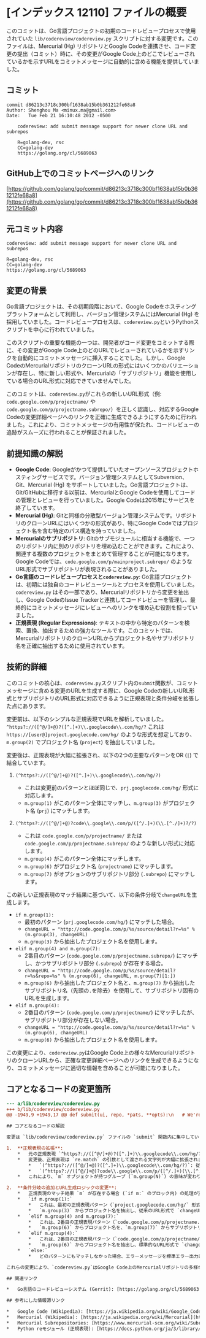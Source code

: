 # [インデックス 12110] ファイルの概要

このコミットは、Go言語プロジェクトの初期のコードレビュープロセスで使用されていた `lib/codereview/codereview.py` スクリプトに対する変更です。このファイルは、Mercurial (Hg) リポジトリとGoogle Codeを連携させ、コード変更の提出（コミット）時に、その変更がGoogle Code上のどこでレビューされているかを示すURLをコミットメッセージに自動的に含める機能を提供していました。

## コミット

```
commit d86213c3718c300bf1638ab15b0b361212fe68a8
Author: Shenghou Ma <minux.ma@gmail.com>
Date:   Tue Feb 21 16:10:48 2012 -0500

    codereview: add submit message support for newer clone URL and subrepos
    
    R=golang-dev, rsc
    CC=golang-dev
    https://golang.org/cl/5689063
```

## GitHub上でのコミットページへのリンク

[https://github.com/golang/go/commit/d86213c3718c300bf1638ab15b0b361212fe68a8](https://github.com/golang/go/commit/d86213c3718c300bf1638ab15b0b361212fe68a8)

## 元コミット内容

```
codereview: add submit message support for newer clone URL and subrepos

R=golang-dev, rsc
CC=golang-dev
https://golang.org/cl/5689063
```

## 変更の背景

Go言語プロジェクトは、その初期段階において、Google Codeをホスティングプラットフォームとして利用し、バージョン管理システムにはMercurial (Hg) を採用していました。コードレビュープロセスは、`codereview.py`というPythonスクリプトを中心に行われていました。

このスクリプトの重要な機能の一つは、開発者がコード変更をコミットする際に、その変更がGoogle Code上のどのURLでレビューされているかを示すリンクを自動的にコミットメッセージに挿入することでした。しかし、Google CodeのMercurialリポジトリのクローンURLの形式にはいくつかのバリエーションが存在し、特に新しい形式や、Mercurialの「サブリポジトリ」機能を使用している場合のURL形式に対応できていませんでした。

このコミットは、`codereview.py`がこれらの新しいURL形式（例: `code.google.com/p/projectname/` や `code.google.com/p/projectname.subrepo/`）を正しく認識し、対応するGoogle Codeの変更詳細ページへのリンクを正確に生成できるようにするために行われました。これにより、コミットメッセージの有用性が保たれ、コードレビューの追跡がスムーズに行われることが保証されました。

## 前提知識の解説

*   **Google Code**: Googleがかつて提供していたオープンソースプロジェクトホスティングサービスです。バージョン管理システムとしてSubversion、Git、Mercurial (Hg) をサポートしていました。Go言語プロジェクトは、Git/GitHubに移行する以前は、MercurialとGoogle Codeを使用してコードの管理とレビューを行っていました。Google Codeは2015年にサービスを終了しています。
*   **Mercurial (Hg)**: Gitと同様の分散型バージョン管理システムです。リポジトリのクローンURLにはいくつかの形式があり、特にGoogle Codeではプロジェクト名を含む特定のパス構造を持っていました。
*   **Mercurialのサブリポジトリ**: Gitのサブモジュールに相当する機能で、一つのリポジトリ内に別のリポジトリを埋め込むことができます。これにより、関連する複数のプロジェクトをまとめて管理することが可能になります。Google Codeでは、`code.google.com/p/mainproject.subrepo/` のようなURL形式でサブリポジトリが表現されることがありました。
*   **Go言語のコードレビュープロセスと`codereview.py`**: Go言語プロジェクトは、初期には独自のコードレビューツールとプロセスを使用していました。`codereview.py` はその一部であり、Mercurialリポジトリから変更を抽出し、Google CodeのIssue Trackerと連携してコードレビューを管理し、最終的にコミットメッセージにレビューへのリンクを埋め込む役割を担っていました。
*   **正規表現 (Regular Expressions)**: テキストの中から特定のパターンを検索、置換、抽出するための強力なツールです。このコミットでは、MercurialリポジトリのクローンURLからプロジェクト名やサブリポジトリ名を正確に抽出するために使用されています。

## 技術的詳細

このコミットの核心は、`codereview.py`スクリプト内の`submit`関数が、コミットメッセージに含める変更のURLを生成する際に、Google Codeの新しいURL形式とサブリポジトリのURL形式に対応できるように正規表現と条件分岐を拡張した点にあります。

変更前は、以下のシンプルな正規表現でURLを解析していました。
`^https?://([^@/]+@)?([^.]+)\\.googlecode\\.com/hg/?`
これは `https://[user@]project.googlecode.com/hg/` のような形式を想定しており、`m.group(2)` でプロジェクト名 (`project`) を抽出していました。

変更後は、正規表現が大幅に拡張され、以下の2つの主要なパターンをOR (`|`) で結合しています。

1.  `(^https?://([^@/]+@)?([^.]+)\\.googlecode\\.com/hg/?)`
    *   これは変更前のパターンとほぼ同じで、`prj.googlecode.com/hg/` 形式に対応します。
    *   `m.group(1)` がこのパターン全体にマッチし、`m.group(3)` がプロジェクト名 (`prj`) にマッチします。

2.  `(^https?://([^@/]+@)?code\\.google\\.com/p/([^/.]+)(\\.[^./]+)?/?)`
    *   これは `code.google.com/p/projectname/` または `code.google.com/p/projectname.subrepo/` のような新しい形式に対応します。
    *   `m.group(4)` がこのパターン全体にマッチします。
    *   `m.group(6)` がプロジェクト名 (`projectname`) にマッチします。
    *   `m.group(7)` がオプションのサブリポジトリ部分 (`.subrepo`) にマッチします。

この新しい正規表現のマッチ結果に基づいて、以下の条件分岐で`changeURL`を生成します。

*   `if m.group(1):`
    *   最初のパターン (`prj.googlecode.com/hg/`) にマッチした場合。
    *   `changeURL = "http://code.google.com/p/%s/source/detail?r=%s" % (m.group(3), changeURL)`
    *   `m.group(3)` から抽出したプロジェクト名を使用します。
*   `elif m.group(4) and m.group(7):`
    *   2番目のパターン (`code.google.com/p/projectname.subrepo/`) にマッチし、かつサブリポジトリ部分 (`.subrepo`) が存在する場合。
    *   `changeURL = "http://code.google.com/p/%s/source/detail?r=%s&repo=%s" % (m.group(6), changeURL, m.group(7)[1:])`
    *   `m.group(6)` から抽出したプロジェクト名と、`m.group(7)` から抽出したサブリポジトリ名（先頭の`.`を除去）を使用して、サブリポジトリ固有のURLを生成します。
*   `elif m.group(4):`
    *   2番目のパターン (`code.google.com/p/projectname/`) にマッチしたが、サブリポジトリ部分が存在しない場合。
    *   `changeURL = "http://code.google.com/p/%s/source/detail?r=%s" % (m.group(6), changeURL)`
    *   `m.group(6)` から抽出したプロジェクト名を使用します。

この変更により、`codereview.py`はGoogle Code上の様々なMercurialリポジトリのクローンURLから、正確な変更詳細ページへのリンクを生成できるようになり、コミットメッセージに適切な情報を含めることが可能になりました。

## コアとなるコードの変更箇所

```diff
--- a/lib/codereview/codereview.py
+++ b/lib/codereview/codereview.py
@@ -1949,9 +1949,17 @@ def submit(ui, repo, *pats, **opts):\n 	# We're committed. Upload final patch, close review, add commit message.\n 	changeURL = hg_node.short(node)\n 	url = ui.expandpath("default")\n-	m = re.match("^https?://([^@/]+@)?([^.]+)\\.googlecode\\.com/hg/?", url)\n+	m = re.match("(^https?://([^@/]+@)?([^.]+)\\.googlecode\\.com/hg/?)" + "|" +\n+		"(^https?://([^@/]+@)?code\\.google\\.com/p/([^/.]+)(\\.[^./]+)?/?)", url)\n 	if m:\n-\t\tchangeURL = "http://code.google.com/p/%s/source/detail?r=%s" % (m.group(2), changeURL)\n+\t\tif m.group(1): # prj.googlecode.com/hg/ case\n+\t\t\tchangeURL = "http://code.google.com/p/%s/source/detail?r=%s" % (m.group(3), changeURL)\n+\t\telif m.group(4) and m.group(7): # code.google.com/p/prj.subrepo/ case\n+\t\t\tchangeURL = "http://code.google.com/p/%s/source/detail?r=%s&repo=%s" % (m.group(6), changeURL, m.group(7)[1:])\n+\t\telif m.group(4): # code.google.com/p/prj/ case\n+\t\t\tchangeURL = "http://code.google.com/p/%s/source/detail?r=%s" % (m.group(6), changeURL)\n+\t\telse:\n+\t\t\tprint >>sys.stderr, "URL: ", url\n 	else:\n 	\tprint >>sys.stderr, "URL: ", url\n 	pmsg = "*** Submitted as " + changeURL + " ***\\n\\n" + message\n```

## コアとなるコードの解説

変更は `lib/codereview/codereview.py` ファイルの `submit` 関数内に集中しています。

1.  **正規表現の拡張**:
    *   元の正規表現 `^https?://([^@/]+@)?([^.]+)\\.googlecode\\.com/hg/?` は、`project.googlecode.com/hg/` のような形式のみを対象としていました。
    *   変更後、正規表現は `re.match` の引数として渡される文字列が大幅に拡張されました。具体的には、`|` (OR) 演算子を使って、以下の2つのパターンを組み合わせることで、より多様なGoogle CodeのURL形式に対応しています。
        *   `(^https?://([^@/]+@)?([^.]+)\\.googlecode\\.com/hg/?)`: 従来の `project.googlecode.com/hg/` 形式。
        *   `(^https?://([^@/]+@)?code\\.google\\.com/p/([^/.]+)(\\.[^./]+)?/?)`: 新しい `code.google.com/p/projectname/` または `code.google.com/p/projectname.subrepo/` 形式。
    *   これにより、`m` オブジェクトが持つグループ (`m.group(N)`) の意味が変わり、より多くの情報を抽出できるようになりました。

2.  **条件分岐の追加とURL生成ロジックの変更**:
    *   正規表現のマッチ結果 `m` が存在する場合 (`if m:` のブロック内) の処理が変更されました。
    *   `if m.group(1):`
        *   これは、最初の正規表現パターン（`project.googlecode.com/hg/` 形式）にマッチした場合に実行されます。
        *   `m.group(3)` からプロジェクト名を抽出し、従来のURL形式で `changeURL` を生成します。
    *   `elif m.group(4) and m.group(7):`
        *   これは、2番目の正規表現パターン（`code.google.com/p/projectname.subrepo/` 形式）にマッチし、かつサブリポジトリ部分 (`.subrepo`) が存在する場合に実行されます。
        *   `m.group(6)` からプロジェクト名を、`m.group(7)` からサブリポジトリ名（先頭の`.`を除去）を抽出し、`&repo=` パラメータを含むURLを生成します。これにより、サブリポジトリ内の変更への正確なリンクが提供されます。
    *   `elif m.group(4):`
        *   これは、2番目の正規表現パターン（`code.google.com/p/projectname/` 形式）にマッチしたが、サブリポジトリ部分が存在しない場合に実行されます。
        *   `m.group(6)` からプロジェクト名を抽出し、標準的なURL形式で `changeURL` を生成します。
    *   `else:`
        *   どのパターンにもマッチしなかった場合、エラーメッセージを標準エラー出力に表示します。

これらの変更により、`codereview.py`はGoogle Code上のMercurialリポジトリの多様なURL構造に対応できるようになり、コミットメッセージに埋め込まれる変更へのリンクの正確性と堅牢性が向上しました。

## 関連リンク

*   Go言語のコードレビューシステム (Gerrit): [https://golang.org/cl/5689063](https://golang.org/cl/5689063) (このコミットがGoのGerritシステムに提出された際の変更リストへのリンク)

## 参考にした情報源リンク

*   Google Code (Wikipedia): [https://ja.wikipedia.org/wiki/Google_Code](https://ja.wikipedia.org/wiki/Google_Code)
*   Mercurial (Wikipedia): [https://ja.wikipedia.org/wiki/Mercurial](https://ja.wikipedia.org/wiki/Mercurial)
*   Mercurial Subrepositories: [https://www.mercurial-scm.org/wiki/Subrepository](https://www.mercurial-scm.org/wiki/Subrepository) (Mercurialのサブリポジトリに関する公式ドキュメント)
*   Python reモジュール (正規表現): [https://docs.python.org/ja/3/library/re.html](https://docs.python.org/ja/3/library/re.html)
